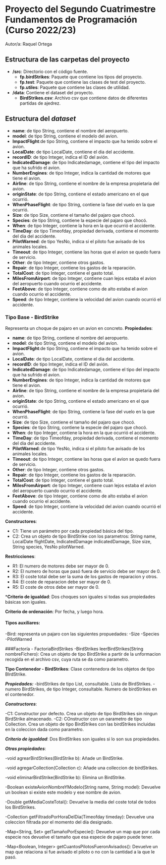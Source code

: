 # Proyecto del Segundo Cuatrimestre Fundamentos de Programación (Curso 2022/23)
Autor/a: Raquel Ortega

## Estructura de las carpetas del proyecto

* **/src**: Directorio con el código fuente.
  * **fp.birdStrikes**: Paquete que contiene los tipos del proyecto.
  * **fp.test**: Paquete que contiene las clases de test del proyecto.
  * **fp.utiles**:  Paquete que contiene las clases de utilidad. 
* **/data**: Contiene el dataset del proyecto.
    * **BirdStrikes.csv**: Archivo csv que contiene datos de diferentes partidas de ajedrez.
    
## Estructura del *dataset*

* **name**: de tipo String, contiene el nombre del aeropuerto.
* **model**: de tipo String, contiene el modelo del avion.
* **ImpactFlight**:de tipo String, contiene el impacto que ha tenido sobre el avion.
* **LocalDate**: de tipo LocalDate, contiene el dia del accidente.
* **recordID**: de tipo Integer, indica el ID del avión.
* **IndicatedDamage**: de tipo Indicatedamage, contiene el tipo del impacto que ha sufrido el avion.
* **NumberEngines**: de tipo Integer, indica la cantidad de motores que tiene el avion.
* **Airline**: de tipo String, contiene el nombre de la empresa propietaria del avion.
* **originState**: de tipo String, contiene el estado americano en el que ocurrió.
* **WhenPhaseFlight**: de tipo String, contiene la fase del vuelo en la que ocurrió.
* **Size**: de tipo Size, contiene el tamaño del pajaro que chocó.
* **Species**: de tipo String, contiene la especie del pajaro que chocó.
* **When**: de tipo Integer, contiene la hora en la que ocurrió el accidente.
* **TimeDay**: de tipo Timeofday, propiedad derivada, contiene el momento del dia del accidente.
* **PilotWarned**: de tipo YesNo, indica si el piloto fue avisado de los animales locales.
* **Timeout**: de tipo Integer, contiene las horas que el avion se quedo fuera de servicio.
* **Other**: de tipo Integer, contiene otros gastos.
* **Repair**: de tipo Integer, contiene los gastos de la reparación.
* **TotalCost**: de tipo Integer, contiene el gasto total.
* **MilesFromAirport**: de tipo Integer, contiene cuan lejos estaba el avion del aeropuerto cuando ocurrio el accidente.
* **FeetAbove**: de tipo Integer, contiene como de alto estaba el avion cuando ocurrio el accidente.
* **Speed**: de tipo Integer, contiene la velocidad del avion cuando ocurrió el accidente.

### Tipo Base - BirdStrike
Representa un choque de pajaro en un avion en concreto.
**Propiedades**:

* **name**: de tipo String, contiene el nombre del aeropuerto.
* **model**: de tipo String, contiene el modelo del avion.
* **ImpactFlight**:de tipo String, contiene el impacto que ha tenido sobre el avion.
* **LocalDate**: de tipo LocalDate, contiene el dia del accidente.
* **recordID**: de tipo Integer, indica el ID del avión.
* **IndicatedDamage**: de tipo Indicatedamage, contiene el tipo del impacto que ha sufrido el avion.
* **NumberEngines**: de tipo Integer, indica la cantidad de motores que tiene el avion.
* **Airline**: de tipo String, contiene el nombre de la empresa propietaria del avion.
* **originState**: de tipo String, contiene el estado americano en el que ocurrió.
* **WhenPhaseFlight**: de tipo String, contiene la fase del vuelo en la que ocurrió.
* **Size**: de tipo Size, contiene el tamaño del pajaro que chocó.
* **Species**: de tipo String, contiene la especie del pajaro que chocó.
* **When**: de tipo Integer, contiene la hora en la que ocurrió el accidente.
* **TimeDay**: de tipo Timeofday, propiedad derivada, contiene el momento del dia del accidente.
* **PilotWarned**: de tipo YesNo, indica si el piloto fue avisado de los animales locales.
* **Timeout**: de tipo Integer, contiene las horas que el avion se quedo fuera de servicio.
* **Other**: de tipo Integer, contiene otros gastos.
* **Repair**: de tipo Integer, contiene los gastos de la reparación.
* **TotalCost**: de tipo Integer, contiene el gasto total.
* **MilesFromAirport**: de tipo Integer, contiene cuan lejos estaba el avion del aeropuerto cuando ocurrio el accidente.
* **FeetAbove**: de tipo Integer, contiene como de alto estaba el avion cuando ocurrio el accidente.
* **Speed**: de tipo Integer, contiene la velocidad del avion cuando ocurrió el accidente.

**Constructores**: 

- C1: Tiene un parámetro por cada propiedad básica del tipo.
- C2: Crea un objeto de tipo BirdStrike con los parametros: String name, LocalDate flightDate, IndicatedDamage indicatedDamage, Size size, String species, YesNo pilotWarned.

**Restricciones**:
 
- R1: El numero de motores debe ser mayor de 0.
- R2: El numero de horas que pasó fuera de servicio debe ser mayor de 0.
- R3: El coste total debe ser la suma de los gastos de reparacion y otros.
- R4: El coste de reparacion debe ser mayor de 0.
- R5: El coste de otros debe ser mayor de 0.

***Criterio de igualdad**: Dos choques son iguales si todas sus propiedades básicas son iguales.

**Criterio de ordenación**: Por fecha, y luego hora.

#### Tipos auxiliares:
-Bird: representa un pajaro con las siguientes propuedades: -Size -Species -PilotWarned

###Factoría - FactoriaBirdStrikes
-BirdStrikes leerBirdStrikes(String nombreFichero): Crea un objeto de tipo BirdStrike a partir de la unformacion recogida en el archivo csv, cuya ruta se da como parametro.

**Tipo Contenedor - BirdStrikes**:
Clase contenedora de los objetos de tipo BIrdStrike.

***Propiedades:***
-birdStrikes de tipo List<BirdStrike>, consultable. Lista de BirdStrikes.
-numero BirdStrikes, de tipo Integer, consultable. Numero de birdStrikes en el contenedor.

***Constructores***:

-C1: Constructor por defecto. Crea un objeto de tipo BirdStrikes sin ningun BirdStrike almacenado.
-C2: COnstructor con un oarametro de tipo Collection<BirdStrike>. Crea un objeto de tipo BirdStrikes con las birdStrikes incluidas en la coleccion dada como parametro.

***Criterio de igualdad***: Dos BirdStrikes son iguales si lo son sus propiedades.

***Otras propiedades***:

-void agrearBirdStrikes(BirdStrike b): Añade un BirdStrike.

-void agregarCollection(Collection<BirdStrikes> c): Añade una colleccion de birdStrikes.

-void eliminarBirdStrike(BirdStrike b): Elimina un BirdStrike.

-Boolean existeAvionNombreYModelo(String name, String model): Devuelve un boolean si existe este modelo y ese nombre de avion.

-Double getMediaCosteTotal(): Devuelve la media del coste total de todos los BirdStrikes.

-Collection<BirdStrike> getFiltradoPorHoraDelDia(Timeofday timeday): Devuelve una coleccion filtrada por el momento del día designado.

-Map<String, Set<Size>> getTamañoPorEspecie(): Devuelve un map que por cada especie nos devuelve el tamaño que esa especie de pajaro puede tener.

-Map<Boolean, Integer> getCuantosPilotosFueronAvisados(): Devuelve un map que relaciona si fue avisado el piloto o no con la cantidad a la que le pasó.
